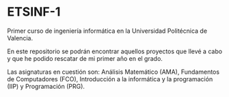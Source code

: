 # ETSINF-1
Primer curso de ingeniería informática en la Universidad Politécnica de Valencia.

En este repositorio se podrán encontrar aquellos proyectos que llevé a cabo y que he podido rescatar de mi primer año en el grado.

Las asignaturas en cuestión son: Análisis Matemático (AMA), Fundamentos de Computadores (FCO), Introducción a la informática y la programación (IIP) y Programación (PRG).
